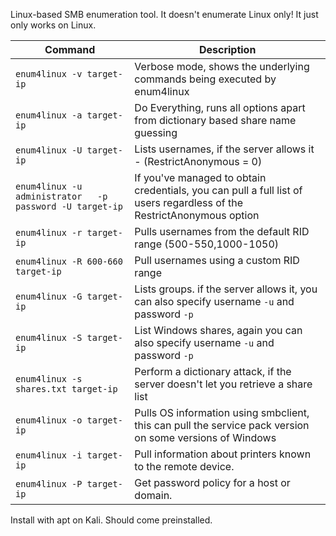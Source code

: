 Linux-based SMB enumeration tool. It doesn't enumerate Linux only! It just only works on Linux. 

| Command                                                  | Description                                                                                                           |
| -------------------------------------------------------- | --------------------------------------------------------------------------------------------------------------------- |
| `enum4linux -v target-ip`                                | Verbose mode, shows the underlying commands being executed by enum4linux                                              |
| `enum4linux -a target-ip`                                | Do Everything, runs all options apart from dictionary based share name guessing                                       |
| `enum4linux -U target-ip`                                | Lists usernames, if the server allows it - (RestrictAnonymous = 0)                                                    |
| `enum4linux -u administrator   -p password -U target-ip` | If you've managed to obtain credentials, you can pull a full list of users regardless of the RestrictAnonymous option |
| `enum4linux -r target-ip`                                | Pulls usernames from the default RID range (500-550,1000-1050)                                                        |
| `enum4linux -R 600-660 target-ip`                        | Pull usernames using a custom RID range                                                                               |
| `enum4linux -G target-ip`                                | Lists groups. if the server allows it, you can also specify username `-u` and password `-p`                           |
| `enum4linux -S target-ip`                                | List Windows shares, again you can also specify username `-u` and password `-p`                                       |
| `enum4linux -s shares.txt target-ip`                     | Perform a dictionary attack, if the server doesn't let you retrieve a share list                                      |
| `enum4linux -o target-ip`                                | Pulls OS information using smbclient, this can pull the service pack version on some versions of Windows              |
| `enum4linux -i target-ip`                                | Pull information about printers known to the remote device.                                                           |
| `enum4linux -P target-ip`                                | Get password policy for a host or domain.                                                                             |
Install with apt on Kali. Should come preinstalled.
